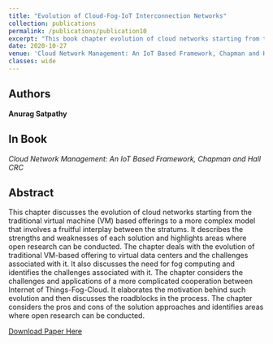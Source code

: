 ```yaml
---
title: "Evolution of Cloud-Fog-IoT Interconnection Networks"
collection: publications
permalink: /publications/publication10
excerpt: "This book chapter evolution of cloud networks starting from the traditional virtual machine (VM) based offerings to a more complex model that involves a fruitful interplay between the stratums."
date: 2020-10-27
venue: 'Cloud Network Management: An IoT Based Framework, Chapman and Hall CRC'
classes: wide
---
```

## Authors
**Anurag Satpathy**

## In Book
*Cloud Network Management: An IoT Based Framework, Chapman and Hall CRC*

## Abstract
This chapter discusses the evolution of cloud networks starting from the traditional virtual machine (VM) based offerings to a more complex model that involves a fruitful interplay between the stratums. It describes the strengths and weaknesses of each solution and highlights areas where open research can be conducted. The chapter deals with the evolution of traditional VM-based offering to virtual data centers and the challenges associated with it. It also discusses the need for fog computing and identifies the challenges associated with it. The chapter considers the challenges and applications of a more complicated cooperation between Internet of Things-Fog-Cloud. It elaborates the motivation behind such evolution and then discusses the roadblocks in the process. The chapter considers the pros and cons of the solution approaches and identifies areas where open research can be conducted.

[Download Paper Here](https://doi.org/10.1201/9780429288630)
